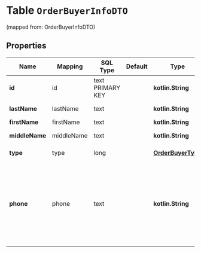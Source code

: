 
# Table `OrderBuyerInfoDTO`
(mapped from: OrderBuyerInfoDTO)

## Properties
Name | Mapping | SQL Type | Default | Type | Description | Notes
---- | ------- | -------- | ------- | ---- | ----------- | -----
**id** | id | text PRIMARY KEY |  | **kotlin.String** | Идентификатор покупателя. |  [optional]
**lastName** | lastName | text |  | **kotlin.String** | Фамилия покупателя. |  [optional]
**firstName** | firstName | text |  | **kotlin.String** | Имя покупателя. |  [optional]
**middleName** | middleName | text |  | **kotlin.String** | Отчество покупателя. |  [optional]
**type** | type | long |  | [**OrderBuyerType**](OrderBuyerType.md) |  |  [optional] [foreignkey]
**phone** | phone | text |  | **kotlin.String** | Подменный номер телефона покупателя. Подробнее о таких номерах читайте [в Справке Маркета для продавцов](https://yandex.ru/support2/marketplace/ru/orders/dbs/call#fake-number).  Формат номера: &#x60;+&lt;код_страны&gt;&lt;код_региона&gt;&lt;номер_телефона&gt;&#x60;.  |  [optional]








